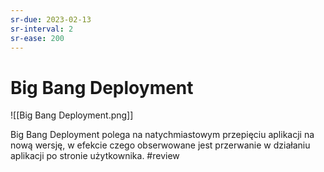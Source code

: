 ```yaml
---
sr-due: 2023-02-13
sr-interval: 2
sr-ease: 200
---
```


# Big Bang Deployment

![[Big Bang Deployment.png]]

Big Bang Deployment polega na natychmiastowym przepięciu aplikacji na nową wersję, w efekcie czego obserwowane jest przerwanie w działaniu aplikacji po stronie użytkownika.
#review 